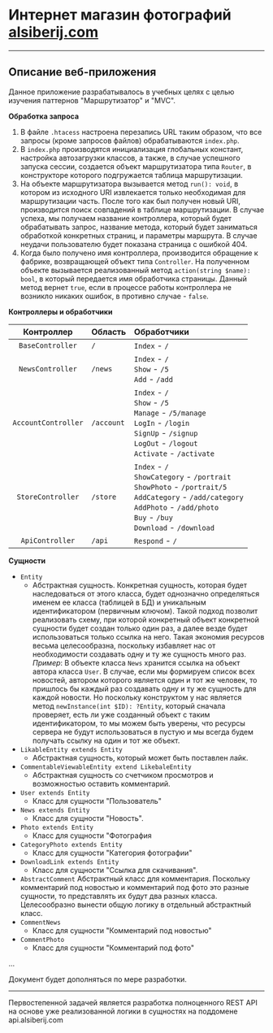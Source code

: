 # Интернет магазин фотографий [alsiberij.com](https://alsiberij.com)
___
## Описание веб-приложения

Данное приложение разрабатывалось в учебных целях с целью изучения паттернов "Маршрутизатор" и 
"MVC".

**Обработка запроса**
1. В файле `.htacess` настроена перезапись URL таким образом, что все запросы (кроме запросов файлов) обрабатываются
`index.php`.
2. В `index.php` производятся инициализация глобальных констант, настройка автозагрузки
классов, а также, в случае успешного запуска сессии, создается объект маршрутизатора типа `Router`, в конструкторе
которого подгружается таблица маршрутизации.
3. На объекте маршрутизатора вызывается метод `run(): void`, в котором из исходного URI извлекается только 
необходимая для маршрутизации часть. После того как был получен новый URI, производится поиск совпадений 
в таблице маршрутизации. В случае успеха, мы получаем название контроллера, который
будет обрабатывать запрос, название метода, который будет заниматься обработкой конкретных страниц,
и параметры маршрута. В случае неудачи пользователю будет показана страница с ошибкой 404.
4. Когда было получено имя контроллера, производится обращение к фабрике, возвращающей
объект типа `Controller`. На полученном объекте вызывается реализованный метод `action(string $name): bool`,
в который передается имя обработчика страницы. Данный метод вернет `true`, если в процессе
работы контроллера не возникло никаких ошибок, в противно случае - `false`.

**Контроллеры и обработчики**

| Контроллер | Область | Обработчики |
|:---:|:---|:---|
| `BaseController` |`/` |`Index` - `/`|
| `NewsController` | `/news` |`Index` - `/`<br>`Show` - `/5`<br>`Add` - `/add` |
| `AccountController` | `/account` |`Index` - `/`<br>`Show` - `/5`<br>`Manage` - `/5/manage`<br>`LogIn` - `/login`<br>`SignUp` - `/signup`<br>`LogOut` - `/logout`<br>`Activate` - `/activate`|
| `StoreController` | `/store` |`Index` - `/`<br>`ShowCategory` - `/portrait`<br>`ShowPhoto` - `/portrait/5`<br>`AddCategory` - `/add/category`<br>`AddPhoto` - `/add/photo`<br>`Buy` - `/buy`<br>`Download` - `/download` |
| `ApiController` | `/api` | `Respond` - `/`|

**Сущности**
- `Entity` 
    - Абстрактная сущность. Конкретная сущность, которая будет наследоваться от этого класса,
будет однозначно определяться именем ее класса (таблицей в БД) и уникальным идентификатором (первичным ключом).
Такой подход позволит реализовать схему, при которой конкретный объект конкретной сущности будет
создан только один раз, а далее везде будет использоваться только ссылка на него. Такая экономия ресурсов весьма
целесообразна, поскольку избавляет нас от необходимости создавать одну и ту же сущность много раз. _Пример_: В объекте класса `News` хранится ссылка на объект автора класса `User`. В случае, если мы формируем список
  всех новостей, автором которого является один и тот же человек, то пришлось бы каждый раз создавать одну и ту же
  сущность для каждой новости. Но поскольку конструктом у нас является метод `newInstance(int $ID): ?Entity`, который
  сначала проверяет, есть ли уже созданный объект с таким идентификатором, то мы можем быть
  уверены, что ресурсы сервера не будут использоваться в пустую и мы всегда будем получать ссылку на один и тот же объект.
- `LikableEntity extends Entity`
    - Абстрактная сущность, который может быть поставлен лайк.
- `CommentableViewableEntity extend LikebaleEntity`
    - Абстрактная сущность со счетчиком просмотров и возможностью оставить комментарий.
- `User extends Entity`
    - Класс для сущности "Пользователь"
- `News extends Entity`
    - Класс для сущности "Новость".
- `Photo extends Entity`
    - Класс для сущности "Фотография
- `CategoryPhoto extends Entity`
    - Класс для сущности "Категория фотографии"
- `DownloadLink extends Entity`
    - Класс для сущности "Ссылка для скачивания".
- `AbstractComment` Абстрактный класс для комментария. Поскольку комментарий под новостью и комментарий под фото
это разные сущности, то представлять их будут два разных класса. Целесообразно вынести общую логику 
в отдельный абстрактный класс.
- `CommentNews`
    - Класс для сущности "Комментарий под новостью"
- `CommentPhoto`
    - Класс для сущности "Комментарий под фото"

...

Документ будет дополняться по мере разработки.

----
Первостепенной задачей является разработка полноценного REST API на основе уже реализованной логики в сущностях на поддомене
api.alsiberij.com











